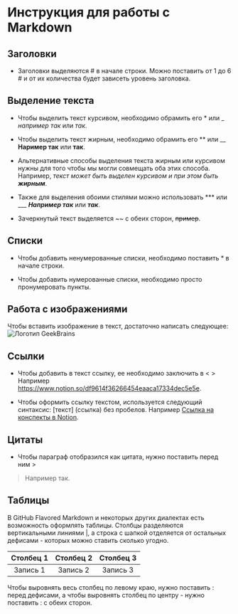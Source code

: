 # Инструкция для работы с Markdown

## Заголовки

* Заголовки выделяются # в начале строки. Можно поставить от 1 до 6 # и от их количества будет зависеть уровень заголовка.

## Выделение текста

* Чтобы выделить текст курсивом, необходимо обрамить его * или _   *например так* или _так_.

* Чтобы выделить текст жирным, необходимо обрамить его ** или __ **Наример так** или __так__.

* Альтернативные способы выделения текста жирным или курсивом нужны для того чтобы мы могли совмещать оба этих способа. Например, *текст может быть выделен курсивом и при этом быть __жирным__*.

* Также для выделения обоими стилями можно использовать *** или ___ ***Например так*** или ___так___.

* Зачеркнутый текст выделяется ~~ с обеих сторон, ~~пример~~.

## Списки

* Чтобы добавить ненумерованные списки, необходимо поставить * в начале строки.

* Чтобы добавить нумерованные списки, необходимо просто пронумеровать пункты.

## Работа с изображениями

Чтобы вставить изображение в текст, достаточно написать следующее: ![Логотип GeekBrains](geekbrains.png)

## Ссылки

* Чтобы добавить в текст ссылку, ее необходимо заключить в < >
Например <https://www.notion.so/df9614f36266454eaaca17334dec5e5e>.

* Чтобы оформить ссылку текстом, используется следующий синтаксис: [текст] (ссылка) без пробелов. Например [Ссылка на конспекты в Notion](https://www.notion.so/df9614f36266454eaaca17334dec5e5e).

## Цитаты

* Чтобы параграф отобразился как цитата, нужно поставить перед ним >
> Например так.

## Таблицы

В GitHub Flavored Markdown и некоторых других диалектах есть возможность оформлять таблицы. Столбцы разделяются вертикальными линиями |, а строка с шапкой отделяется от остальных дефисами - которых можно ставить сколько угодно.

|Столбец 1|Столбец 2|Столбец 3|
|:------:|:------:|:------:|
|Запись 1|Запись 2|Запись 3|

Чтобы выровнять весь столбец по левому краю, нужно поставить : перед дефисами, а чтобы выровнять столбец по центру - нужно поставить : с обеих сторон.